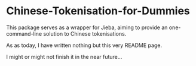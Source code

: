 # Chinese-Tokenisation-for-Dummies

This package serves as a wrapper for Jieba, aiming to provide an one-command-line solution to Chinese tokenisations.

As as today, I have written nothing but this very README page.

I might or might not finish it in the near future...
